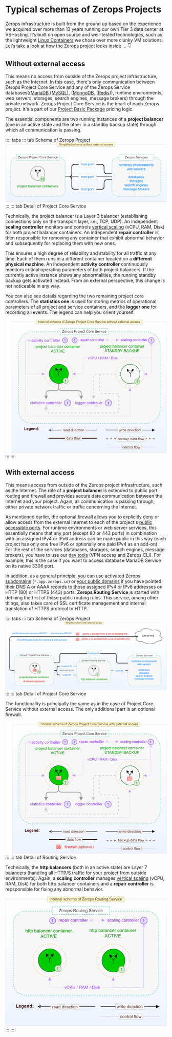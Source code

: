 # Typical schemas of Zerops Projects

Zerops infrastructure is built from the ground up based on the experience we acquired over more than 13 years running our own Tier 3 data center at VSHosting. It’s built on open source and well-tested technologies, such as the lightweight [Linux Containers](https://linuxcontainers.org/#LXD) we chose over more clunky VM solutions. Let’s take a look at how the Zerops project looks inside ... :point_down:

## Without external access

This means no access from outside of the Zerops project infrastructure, such as the Internet. In this case, there's only communication between Zerops Project Core Service and any of the Zerops Service databases(([MariaDB (MySQL)](/documentation/services/databases/mariadb.html), ([MongoDB](/documentation/services/databases/mongodb.html), ([Redis](/documentation/services/databases/redis.html))), runtime environments, web servers, storages, search engines, message brokers) through the private network. Zerops Project Core Service is the heart of each Zerops project. It's a part of our [Project Basic Package](/documentation/overview/pricing.html#projects) pricing logic.

The essential components are two running instances of a **project balancer** (one in an active state and the other in a standby backup state) through which all communication is passing.

:::: tabs
::: tab Schema of Zerops Project
![Without external access](./images/Zerops-Project-Base-NoAccess.png "Project without external access")
:::
::: tab Detail of Project Core Service

Technically, the project balancer is a Layer 3 balancer (establishing connections only on the transport layer, i.e., TCP, UDP). An independent **scaling controller** monitors and controls [vertical scaling](/documentation/automatic-scaling/how-automatic-scaling-works.html#vertical-scaling) (vCPU, RAM, Disk) for both project balancer containers. An independent **repair controller** is then responsible for removing any container that exhibit abnormal behavior and subsequently for replacing them with new ones.

This ensures a high degree of reliability and stability for all traffic at any time. Each of them runs in a different container located on a **different physical machine**. An independent **activity controller** continuously monitors critical operating parameters of both project balancers. If the currently active instance shows any abnormalities, the running standby backup gets activated instead. From an external perspective, this change is not noticeable in any way.

You can also see details regarding the two remaining project core controllers. The **statistics one** is used for storing metrics of operational parameters of all project and service containers, and the **logger one** for recording all events. The legend can help you orient yourself.

![Without external access](./images/Zerops-Project-Core-Detail-NoAccess.png "Project without external access")
:::
::::

## With external access

This means access from outside of the Zerops project infrastructure, such as the Internet. The role of a **project balancer** is extended to public port routing and firewall and provides secure data communication between the Internet and your project. Again, all communication is passing through, either private network traffic or traffic concerning the Internet.

As mentioned earlier, the optional [firewall](/documentation/routing/access-through-ip-and-firewall.html) allows you to explicitly deny or allow access from the external Internet to each of the project's [public accessible ports](/documentation/routing/access-through-ip-and-firewall.html). For runtime environments or web server services, this essentially means that any port (except 80 or 443 ports) in combination with an assigned IPv4 or IPv6 address can be made public in this way (each project has only one free IPv6 or optionally one paid IPv4 as an add-on). For the rest of the services (databases, storages, search engines, message brokers), you have to use our [dev tools](/documentation/cli/vpn.html) (VPN access and Zerops CLI). For example, this is the case if you want to access database MariaDB Service on its native 3306 port.

In addition, as a general principle, you can use activated Zerops [subdomains](/documentation/routing/zerops-subdomain.html) (`*.app.zerops.io`) or [your public domains](/documentation/routing/using-your-domain.html) if you have pointed their DNS A or AAAA records to those assigned IPv4 or IPv6 addresses on HTTP (80) or HTTPS (443) ports. **Zerops Routing Service** is started with defining the first of these public routing rules. This service, among other things, also takes care of SSL certificate management and internal translation of HTTPS protocol to HTTP.

:::: tabs
::: tab Schema of Zerops Project
![With external access](./images/Zerops-Project-Base-Internet.png "Project with external access")
:::
::: tab Detail of Project Core Service

The functionality is principally the same as in the case of Project Core Service without external access. The only additional part is an optional firewall.

![With external access](./images/Zerops-Project-Core-Detail-Internet.png "Project with external access")
:::
::: tab Detail of Routing Service

Technically, the **http balancers** (both in an active state) are Layer 7 balancers (handling all HTTP/S traffic for your project from outside environments). Again, a **scaling controller** manages [vertical scaling](/documentation/automatic-scaling/how-automatic-scaling-works.html#vertical-scaling) (vCPU, RAM, Disk) for both http balancer containers and a **repair controller** is repsponsible for fixing any abnormal behavior.

![With external access](./images/Zerops-Project-Routing-Detail-Internet.png "Project with external access")
:::
::::
